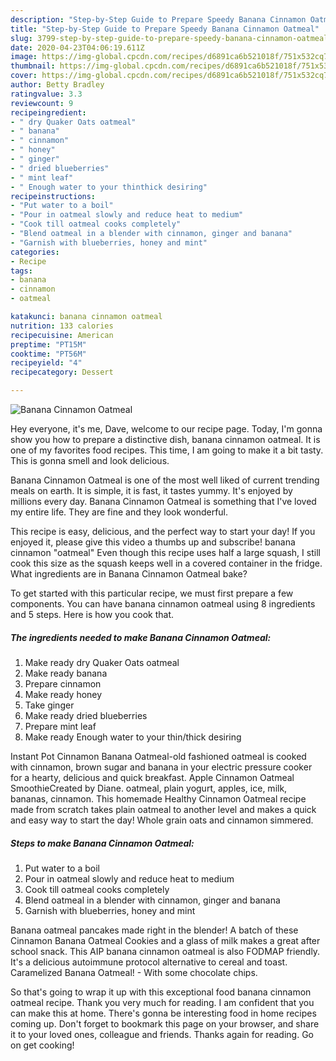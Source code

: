 ```yaml
---
description: "Step-by-Step Guide to Prepare Speedy Banana Cinnamon Oatmeal"
title: "Step-by-Step Guide to Prepare Speedy Banana Cinnamon Oatmeal"
slug: 3799-step-by-step-guide-to-prepare-speedy-banana-cinnamon-oatmeal
date: 2020-04-23T04:06:19.611Z
image: https://img-global.cpcdn.com/recipes/d6891ca6b521018f/751x532cq70/banana-cinnamon-oatmeal-recipe-main-photo.jpg
thumbnail: https://img-global.cpcdn.com/recipes/d6891ca6b521018f/751x532cq70/banana-cinnamon-oatmeal-recipe-main-photo.jpg
cover: https://img-global.cpcdn.com/recipes/d6891ca6b521018f/751x532cq70/banana-cinnamon-oatmeal-recipe-main-photo.jpg
author: Betty Bradley
ratingvalue: 3.3
reviewcount: 9
recipeingredient:
- " dry Quaker Oats oatmeal"
- " banana"
- " cinnamon"
- " honey"
- " ginger"
- " dried blueberries"
- " mint leaf"
- " Enough water to your thinthick desiring"
recipeinstructions:
- "Put water to a boil"
- "Pour in oatmeal slowly and reduce heat to medium"
- "Cook till oatmeal cooks completely"
- "Blend oatmeal in a blender with cinnamon, ginger and banana"
- "Garnish with blueberries, honey and mint"
categories:
- Recipe
tags:
- banana
- cinnamon
- oatmeal

katakunci: banana cinnamon oatmeal 
nutrition: 133 calories
recipecuisine: American
preptime: "PT15M"
cooktime: "PT56M"
recipeyield: "4"
recipecategory: Dessert

---
```



![Banana Cinnamon Oatmeal](https://img-global.cpcdn.com/recipes/d6891ca6b521018f/751x532cq70/banana-cinnamon-oatmeal-recipe-main-photo.jpg)

Hey everyone, it's me, Dave, welcome to our recipe page. Today, I'm gonna show you how to prepare a distinctive dish, banana cinnamon oatmeal. It is one of my favorites food recipes. This time, I am going to make it a bit tasty. This is gonna smell and look delicious.

Banana Cinnamon Oatmeal is one of the most well liked of current trending meals on earth. It is simple, it is fast, it tastes yummy. It's enjoyed by millions every day. Banana Cinnamon Oatmeal is something that I've loved my entire life. They are fine and they look wonderful.

This recipe is easy, delicious, and the perfect way to start your day! If you enjoyed it, please give this video a thumbs up and subscribe! banana cinnamon &#34;oatmeal&#34; Even though this recipe uses half a large squash, I still cook this size as the squash keeps well in a covered container in the fridge. What ingredients are in Banana Cinnamon Oatmeal bake?


To get started with this particular recipe, we must first prepare a few components. You can have banana cinnamon oatmeal using 8 ingredients and 5 steps. Here is how you cook that.

<!--inarticleads1-->

##### The ingredients needed to make Banana Cinnamon Oatmeal:

1. Make ready  dry Quaker Oats oatmeal
1. Make ready  banana
1. Prepare  cinnamon
1. Make ready  honey
1. Take  ginger
1. Make ready  dried blueberries
1. Prepare  mint leaf
1. Make ready  Enough water to your thin/thick desiring


Instant Pot Cinnamon Banana Oatmeal-old fashioned oatmeal is cooked with cinnamon, brown sugar and banana in your electric pressure cooker for a hearty, delicious and quick breakfast. Apple Cinnamon Oatmeal SmoothieCreated by Diane. oatmeal, plain yogurt, apples, ice, milk, bananas, cinnamon. This homemade Healthy Cinnamon Oatmeal recipe made from scratch takes plain oatmeal to another level and makes a quick and easy way to start the day! Whole grain oats and cinnamon simmered. 

<!--inarticleads2-->

##### Steps to make Banana Cinnamon Oatmeal:

1. Put water to a boil
1. Pour in oatmeal slowly and reduce heat to medium
1. Cook till oatmeal cooks completely
1. Blend oatmeal in a blender with cinnamon, ginger and banana
1. Garnish with blueberries, honey and mint


Banana oatmeal pancakes made right in the blender! A batch of these Cinnamon Banana Oatmeal Cookies and a glass of milk makes a great after school snack. This AIP banana cinnamon oatmeal is also FODMAP friendly. It&#39;s a delicious autoimmune protocol alternative to cereal and toast. Caramelized Banana Oatmeal! - With some chocolate chips. 

So that's going to wrap it up with this exceptional food banana cinnamon oatmeal recipe. Thank you very much for reading. I am confident that you can make this at home. There's gonna be interesting food in home recipes coming up. Don't forget to bookmark this page on your browser, and share it to your loved ones, colleague and friends. Thanks again for reading. Go on get cooking!
